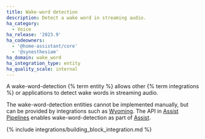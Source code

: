 ```yaml
---
title: Wake-word detection
description: Detect a wake word in streaming audio.
ha_category:
  - Voice
ha_release: '2023.9'
ha_codeowners:
  - '@home-assistant/core'
  - '@synesthesiam'
ha_domain: wake_word
ha_integration_type: entity
ha_quality_scale: internal
---
```


A wake-word-detection {% term entity %} allows other {% term integrations %} or applications to detect wake words in streaming audio.

The wake-word-detection entities cannot be implemented manually, but can be provided by integrations such as [Wyoming](/integrations/wyoming). The API in [Assist Pipelines](https://developers.home-assistant.io/docs/voice/pipelines/) enables wake-word-detection as part of [Assist](/voice_control/).

{% include integrations/building_block_integration.md %}
